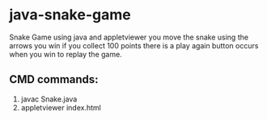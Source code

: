 # java-snake-game
Snake Game using java and appletviewer
you move the snake using the arrows
you win if you collect 100 points
there is a play again button occurs when you win to replay the game.

## CMD commands:
1. javac Snake.java
2. appletviewer index.html
